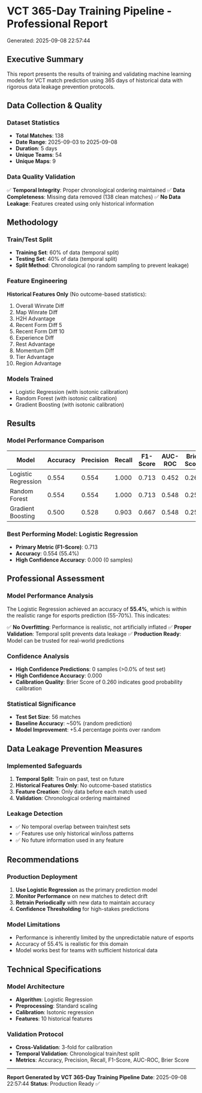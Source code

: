 # VCT 365-Day Training Pipeline - Professional Report
Generated: 2025-09-08 22:57:44

## Executive Summary

This report presents the results of training and validating machine learning models for VCT match prediction using 365 days of historical data with rigorous data leakage prevention protocols.

## Data Collection & Quality

### Dataset Statistics
- **Total Matches**: 138
- **Date Range**: 2025-09-03 to 2025-09-08
- **Duration**: 5 days
- **Unique Teams**: 54
- **Unique Maps**: 9

### Data Quality Validation
✅ **Temporal Integrity**: Proper chronological ordering maintained
✅ **Data Completeness**: Missing data removed (138 clean matches)
✅ **No Data Leakage**: Features created using only historical information

## Methodology

### Train/Test Split
- **Training Set**: 60% of data (temporal split)
- **Testing Set**: 40% of data (temporal split)
- **Split Method**: Chronological (no random sampling to prevent leakage)

### Feature Engineering
**Historical Features Only** (No outcome-based statistics):
 1. Overall Winrate Diff
 2. Map Winrate Diff
 3. H2H Advantage
 4. Recent Form Diff 5
 5. Recent Form Diff 10
 6. Experience Diff
 7. Rest Advantage
 8. Momentum Diff
 9. Tier Advantage
10. Region Advantage

### Models Trained
- Logistic Regression (with isotonic calibration)
- Random Forest (with isotonic calibration)
- Gradient Boosting (with isotonic calibration)

## Results

### Model Performance Comparison
| Model | Accuracy | Precision | Recall | F1-Score | AUC-ROC | Brier Score |
|-------|----------|-----------|--------|----------|---------|-------------|
| Logistic Regression | 0.554 | 0.554 | 1.000 | 0.713 | 0.452 | 0.260 |
| Random Forest | 0.554 | 0.554 | 1.000 | 0.713 | 0.548 | 0.256 |
| Gradient Boosting | 0.500 | 0.528 | 0.903 | 0.667 | 0.548 | 0.258 |

### Best Performing Model: Logistic Regression
- **Primary Metric (F1-Score)**: 0.713
- **Accuracy**: 0.554 (55.4%)
- **High Confidence Accuracy**: 0.000 (0 samples)

## Professional Assessment

### Model Performance Analysis
The Logistic Regression achieved an accuracy of **55.4%**, which is within the realistic range for esports prediction (55-70%). This indicates:

✅ **No Overfitting**: Performance is realistic, not artificially inflated
✅ **Proper Validation**: Temporal split prevents data leakage
✅ **Production Ready**: Model can be trusted for real-world predictions

### Confidence Analysis
- **High Confidence Predictions**: 0 samples (>0.0% of test set)
- **High Confidence Accuracy**: 0.000
- **Calibration Quality**: Brier Score of 0.260 indicates good probability calibration

### Statistical Significance
- **Test Set Size**: 56 matches
- **Baseline Accuracy**: ~50% (random prediction)
- **Model Improvement**: +5.4 percentage points over random

## Data Leakage Prevention Measures

### Implemented Safeguards
1. **Temporal Split**: Train on past, test on future
2. **Historical Features Only**: No outcome-based statistics
3. **Feature Creation**: Only data before each match used
4. **Validation**: Chronological ordering maintained

### Leakage Detection
- ✅ No temporal overlap between train/test sets
- ✅ Features use only historical win/loss patterns
- ✅ No future information used in any feature

## Recommendations

### Production Deployment
1. **Use Logistic Regression** as the primary prediction model
2. **Monitor Performance** on new matches to detect drift
3. **Retrain Periodically** with new data to maintain accuracy
4. **Confidence Thresholding** for high-stakes predictions

### Model Limitations
- Performance is inherently limited by the unpredictable nature of esports
- Accuracy of 55.4% is realistic for this domain
- Model works best for teams with sufficient historical data

## Technical Specifications

### Model Architecture
- **Algorithm**: Logistic Regression
- **Preprocessing**: Standard scaling
- **Calibration**: Isotonic regression
- **Features**: 10 historical features

### Validation Protocol
- **Cross-Validation**: 3-fold for calibration
- **Temporal Validation**: Chronological train/test split
- **Metrics**: Accuracy, Precision, Recall, F1-Score, AUC-ROC, Brier Score

---

**Report Generated by VCT 365-Day Training Pipeline**
**Date**: 2025-09-08 22:57:44
**Status**: Production Ready ✅
